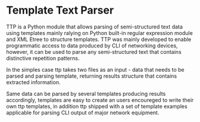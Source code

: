 # Template Text Parser

TTP is a Python module that allows parsing of semi-structured text data using templates mainly ralying on Python built-in regular expression module and XML Etree to structure templates. TTP was mainly developed to enable programmatic access to data produced by CLI of networking devices, however, it can be used to parse any semi-structured text that contains distinctive repetition patterns.

In the simples case ttp takes two files as an input - data that needs to be parsed and parsing template, returning results structure that contains extracted information.

Same data can be parsed by several templates producing results accordingly, templates are easy to create an users encoureged to write their own ttp templates, in addition ttp shipped with a set of template examples applicable for parsing CLI output of major network equipment.